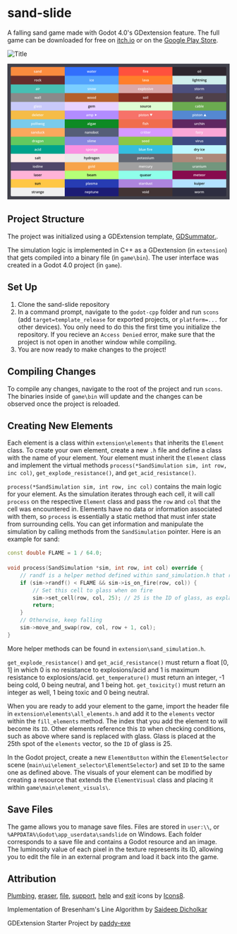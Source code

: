 # sand-slide
A falling sand game made with Godot 4.0's GDextension feature. The full game can be downloaded for free on [itch.io](https://kiwijuice56.itch.io/sand-slide) or on the [Google Play Store](https://play.google.com/store/apps/details?id=org.godotengine.sandslide).

![Title](docs/background_sand_slide.png)

![The elements](docs/elements.png)

## Project Structure
The project was initialized using a GDExtension template, [GDSummator.](https://github.com/paddy-exe/GDExtensionSummator).

The simulation logic is implemented in C++ as a GDextension (in `extension`) that gets compiled into a binary file (in `game\bin`). 
The user interface was created in a Godot 4.0 project (in `game`).

## Set Up
1. Clone the sand-slide repository
2. In a command prompt, navigate to the `godot-cpp` folder and run `scons` (add `target=template_release` for exported projects, or `platform=...` for other devices). You only need to do this the first time you initialize the repository. If you recieve an `Access Denied` error, make sure that the project is not open in another window while compiling.
3. You are now ready to make changes to the project!

## Compiling Changes
To compile any changes, navigate to the root of the project and run `scons`. 
The binaries inside of `game\bin` will update and the changes can be observed once the project is reloaded.

## Creating New Elements
Each element is a class within `extension\elements` that inherits the `Element` class. 
To create your own element, create a new `.h` file and define a class with the name of your element.
Your element must inherit the `Element` class and implement the virtual methods `process(*SandSimulation sim, int row, inc col)`, `get_explode_resistance()`, and `get_acid_resistance()`. 

`process(*SandSimulation sim, int row, inc col)` contains the main logic for your element. 
As the simulation iterates through each cell, it will call `process` on the respective `Element` class and pass the `row` and `col` that the cell was encountered in.
Elements have no data or information associated with them, so `process` is essentially a static method that must infer
state from surrounding cells. You can get information and manipulate the simulation by calling methods from the `SandSimulation` pointer. Here is an example for sand:

```cpp
const double FLAME = 1 / 64.0;

void process(SandSimulation *sim, int row, int col) override {
	// randf is a helper method defined within sand_simulation.h that returns a random real number [0, 1)
	if (sim->randf() < FLAME && sim->is_on_fire(row, col)) {
		// Set this cell to glass when on fire
		sim->set_cell(row, col, 25); // 25 is the ID of glass, as explained further below
		return;
	}
	// Otherwise, keep falling
	sim->move_and_swap(row, col, row + 1, col);
}
```

More helper methods can be found in `extension\sand_simulation.h`.

`get_explode_resistance()` and `get_acid_resistance()` must return a float [0, 1] in which 0 is no resistance to explosions/acid and 1 is maximum resistance to explosions/acid. `get_temperature()` must return an integer, -1 being cold, 0 being neutral, and 1 being hot. `get_toxicity()` must return an integer as well, 1 being toxic and 0 being neutral.

When you are ready to add your element to the game, import the header file in `extension\elements\all_elements.h` and add it to the `elements` vector within the `fill_elements` method. 
The index that you add the element to will become its `ID`. Other elements reference this `ID` when checking conditions, such as above where sand is replaced with glass. Glass is placed at the 25th spot of the `elements` vector, so the `ID` of glass is 25.

In the Godot project, create a new `ElementButton` within the `ElementSelector` scene (`main\ui\element_selector\ElementSelector`) and set `ID` to the same one as defined above. The visuals of your element can be modified by creating a resource that extends the `ElementVisual` class and placing it within `game\main\element_visuals\`.

## Save Files
The game allows you to manage save files. Files are stored in `user:\\`, or `%APPDATA%\Godot\app_userdata\sandslide` on Windows. Each folder corresponds to a save file and contains a Godot resource and an image. The luminosity value of each pixel in the texture represents its ID, allowing you to edit the file in an external program and load it back into the game.

## Attribution
[Plumbing](https://icons8.com/icon/67287/plumbing), [eraser](https://icons8.com/icon/78855/eraser), 
[file](https://icons8.com/icon/77782/file), [support](https://icons8.com/icon/60006/support), [help](https://icons8.com/icon/59807/help) and 
[exit](https://icons8.com/icon/71200/close) icons by [Icons8](https://icons8.com/).

Implementation of Bresenham's Line Algorithm by [Saideep Dicholkar](https://saideepdicholkar.blogspot.com/2017/04/bresenhams-line-algorithm-thick-line.html)

GDExtension Starter Project by [paddy-exe](https://github.com/paddy-exe/GDExtensionSummator)
